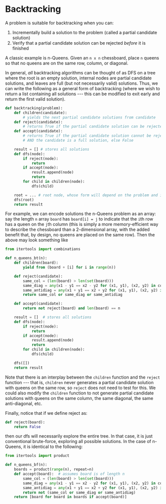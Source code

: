 # Backtracking

A problem is suitable for backtracking when you can:
1) Incrementally build a solution to the problem (called a partial candidate solution)
2) Verify that a partial candidate solution can be rejected *before* it is finished

A classic example is n-Queens. Given an `n x n` chessboard, place `n` queens so that no queens
are on the same row, column, or diagonal. 

In general, *all* backtracking algorithms can be thought of as DFS on a tree where the root
is an empty solution, internal nodes are partial candidate solutions, and leaves are full
(but not necessarily valid) solutions. Thus, we can write the following as a general form
of backtracking (where we wish to return a list containing all solutions --- this can be modified
to exit early and return the first valid solution).

```python
def backtracking(problem):
    def children(candidate):
        # yields the next partial candidate solutions from candidate
    def reject(candidate):
        # returns True if the partial candidate solution can be rejected, else False
    def accept(candidate):
        # returns True if the partial candidate solution cannot be rejected
        # AND the candidate is a full solution, else False

    result = [] # stores all solutions 
    def dfs(node):
        if reject(node):
            return
        if accept(node):
            result.append(node)
            return
        for child in children(node):
            dfs(child)

    root = ... # root node, whose form will depend on the problem and implementation
    dfs(root)
    return result
```

For example, we can encode solutions the n-Queens problem as an array: say the length `n`
array `board` has `board[i] = j` to indicate that the `i`th row has a queen on the `j`th column
(this is simply a more memory-efficient way to describe the chessboard than a 2-dimensional array,
with the added benefit that, by design, no queens are placed on the same row). Then the above may
look something like

```python
from itertools import combinations

def n_queens_bt(n):
    def children(board):
        yield from (board + [i] for i in range(n))

    def reject(candidate):
        same_col = (len(board) > len(set(board)))
        same_diag = any(x1 - y1 == x2 - y2 for (x1, y1), (x2, y2) in combinations(enumerate(board), 2))
        same_antidiag = any(x1 + y1 == x2 + y2 for (x1, y1), (x2, y2) in combinations(enumerate(board), 2))
        return same_col or same_diag or same_antidiag

    def accept(candidate):
        return not reject(board) and len(board) == n

    result = []  # stores all solutions 
    def dfs(node):
        if reject(node):
            return
        if accept(node):
            result.append(node)
            return
        for child in children(node):
            dfs(child)

    dfs([])
    return result
```

Note that there is an interplay between the `children` function and the `reject` function --- that is, `children`
never generates a partial candidate solution with queens on the same row, so `reject` does not need
to test for this. We could also modify the `children` function to not generate partial candidate solutions with
queens on the same column, the same diagonal, the same anti-diagonal, etc.

Finally, notice that if we define reject as:

```python
def reject(board):
    return False
```

then our dfs will necessarily explore the entire tree. In that case, it is just conventional brute-force, exploring all possible
solutions. In the case of n-Queens, it is identical to the following:

```python
from itertools import product

def n_queens_bf(n):
    boards = product(range(n), repeat=n)
    def accept(board):  # assumes board is of length n
        same_col = (len(board) > len(set(board)))
        same_diag = any(x1 - y1 == x2 - y2 for (x1, y1), (x2, y2) in combinations(enumerate(board), 2))
        same_antidiag = any(x1 + y1 == x2 + y2 for (x1, y1), (x2, y2) in combinations(enumerate(board), 2))
        return not (same_col or same_diag or same_antidiag)
    return [board for board in boards if accept(board)]
```
